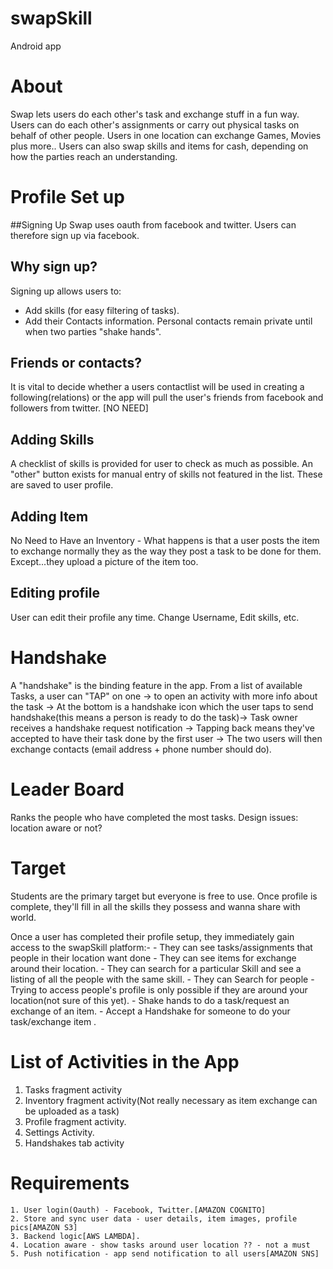 # swapSkill
Android app 

# About
Swap lets users do each other's task and exchange stuff in a fun way. 
Users can do each other's assignments or carry out physical tasks on behalf of other people.
Users in one location can exchange Games, Movies plus more..
Users can also swap skills and items for cash, depending on how the parties reach an understanding.

# Profile Set up
##Signing Up
Swap uses oauth from facebook and twitter. Users can therefore sign up via facebook.

## Why sign up?
Signing up allows users to:

- Add skills (for easy filtering of tasks).
- Add their Contacts information. Personal contacts remain private until when two parties "shake hands".
                           
## Friends or contacts?
It is vital to decide whether a users contactlist will be used in creating a following(relations) or the app will pull the user's friends from facebook and followers from twitter. [NO NEED]

## Adding Skills
A checklist of skills is provided for user to check as much as possible. An "other" button exists for manual entry of skills not featured in the list. These are saved to user profile.

## Adding Item
No Need to Have an Inventory - What happens is that a user posts the item to exchange normally they as the way they post a task to be done for them. Except...they upload a picture of the item too.

## Editing profile
User can edit their profile any time. Change Username, Edit skills, etc.

# Handshake
A "handshake" is the binding feature in the app. 
From a list of available Tasks, a user can "TAP" on one -> to open an activity with more info about the task -> At the bottom is a handshake icon which the user taps to send handshake(this means a person is ready to do the task)-> Task owner receives a handshake request notification -> Tapping back means they've accepted to have their task done by the first user -> The two users will then exchange contacts (email address + phone number should do). 

# Leader Board
Ranks the people who have completed the most tasks. Design issues: location aware or not?

# Target 
Students are the primary target but everyone is free to use.
Once profile is complete, they'll fill in all the skills they possess and wanna share with world.


Once a user has completed their profile setup, they immediately gain access to the swapSkill platform:-
	- They can see tasks/assignments that people in their location want done
	- They can see items for exchange around their location.
	- They can search for a particular Skill and see a listing of all the people with the same skill.
	- They can Search for people - Trying to access people's profile is only possible if they are around your location(not sure of this yet).
	- Shake hands to do a task/request an exchange of an item.
	- Accept a Handshake for someone to do your task/exchange item . 

# List of Activities in the App
1. Tasks fragment activity
2. Inventory fragment activity(Not really necessary as item exchange can be uploaded as a task)
3. Profile fragment activity.
4. Settings Activity.
5. Handshakes tab activity
                     
# Requirements
	1. User login(Oauth) - Facebook, Twitter.[AMAZON COGNITO]
	2. Store and sync user data - user details, item images, profile pics[AMAZON S3]
	3. Backend logic[AWS LAMBDA].
	4. Location aware - show tasks around user location ?? - not a must
	5. Push notification - app send notification to all users[AMAZON SNS]

